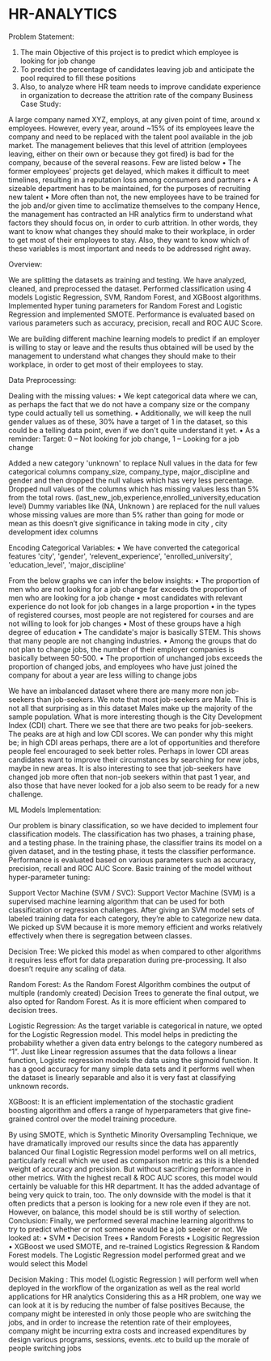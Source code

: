 # HR-ANALYTICS

Problem Statement:
1.	The main Objective of this project is to predict which employee is looking for job change 
2.	To predict the percentage of candidates leaving job and anticipate the pool required to fill these positions 
3.	Also, to analyze where HR team needs to improve candidate experience in organization to decrease the attrition rate of the company 
Business Case Study:

A large company named XYZ, employs, at any given point of time, around x employees. However, every year, around ~15% of its employees leave the company and need to be replaced with the talent pool available in the job market. The management believes that this level of attrition (employees leaving, either on their own or because they got fired) is bad for the company, because of the several reasons. Few are listed below 
•	The former employees’ projects get delayed, which makes it difficult to meet timelines, resulting in a reputation loss among consumers and partners
•	A sizeable department has to be maintained, for the purposes of recruiting new talent
•	More often than not, the new employees have to be trained for the job and/or given time to acclimatize themselves to the company
Hence, the management has contracted an HR analytics firm to understand what factors they should focus on, in order to curb attrition. In other words, they want to know what changes they should make to their workplace, in order to get most of their employees to stay. Also, they want to know which of these variables is most important and needs to be addressed right away.

Overview:

We are splitting the datasets as training and testing. We have analyzed, cleaned, and preprocessed the dataset. Performed classification using 4 models Logistic Regression, SVM, Random Forest, and XGBoost algorithms. Implemented hyper tuning parameters for Random Forest and Logistic Regression and implemented SMOTE. Performance is evaluated based on various parameters such as accuracy, precision, recall and ROC AUC Score.

We are building different machine learning models to predict if an employer is willing to stay or leave and the results thus obtained will be used by the management to understand what changes they should make to their workplace, in order to get most of their employees to stay.


Data Preprocessing:

  Dealing with the missing values:
•	We kept categorical data where we can, as perhaps the fact that we do not have a company size or the company type could actually tell us something.
•	Additionally, we will keep the null gender values as of these, 30% have a target of 1 in the dataset, so this could be a telling data point, even if we don't quite understand it yet.
•	As a reminder: Target: 0 – Not looking for job change, 1 – Looking for a job change

Added a new category 'unknown' to replace Null values in the data for few categorical columns company_size, company_type, major_discipline and gender and then dropped the null values which has very less percentage. 
Dropped null values of the columns which has  missing values less than 5% from the total rows. (last_new_job,experience,enrolled_university,education level)
Dummy variables like (NA, Unknown ) are replaced for the null values whose missing values are more than 5% rather than going for mode or mean as this doesn’t give significance in taking mode in city , city development idex columns 

  Encoding Categorical Variables:
•	We have converted the categorical features 'city', 'gender', 'relevent_experience', 'enrolled_university', 'education_level', 'major_discipline'

From the below graphs we can infer the below insights:
•	The proportion of men who are not looking for a job change far exceeds the proportion of men who are looking for a job change
•	most candidates with relevant experience do not look for job changes in a large proportion
•	in the types of registered courses, most people are not registered for courses and are not willing to look for job changes
•	Most of these groups have a high degree of education 
•	The candidate's major is basically STEM. This shows that many people are not changing industries.
•	Among the groups that do not plan to change jobs, the number of their employer companies is basically between 50-500.
•	The proportion of unchanged jobs exceeds the proportion of changed jobs, and employees who have just joined the company for about a year are less willing to change jobs

We have an imbalanced dataset where there are  many more non job-seekers than job-seekers.
We note that most job-seekers are Male. This is not all that surprising as in this dataset Males make up the majority of the sample population.
What is more interesting though is the City Development Index (CDI) chart. There we see that there are two peaks for job-seekers. The peaks are at high and low CDI scores.
We can ponder why this might be; in high CDI areas perhaps, there are a lot of opportunities and therefore people feel encouraged to seek better roles.
Perhaps in lower CDI areas candidates want to improve their circumstances by searching for new jobs, maybe in new areas.
It is also interesting to see that job-seekers have changed job more often that non-job seekers within that past 1 year, and also those that have never looked for a job also seem to be ready for a new challenge.

ML Models Implementation:

Our problem is binary classification, so we have decided to implement four classification models. The classification has two phases, a training phase, and a testing phase. In the training phase, the classifier trains its model on a given dataset, and in the testing phase, it tests the classifier performance. Performance is evaluated based on various parameters such as accuracy, precision, recall and ROC AUC Score. 
Basic training of the model without hyper-parameter tuning:

Support Vector Machine (SVM / SVC):
Support Vector Machine (SVM) is a supervised machine learning algorithm that can be used for both classification or regression challenges. After giving an SVM model sets of labeled training data for each category, they’re able to categorize new data. We picked up SVM because it is more memory efficient and works relatively effectively when there is segregation between classes.

Decision Tree:
We picked this model as when compared to other algorithms it requires less effort for data preparation during pre-processing. It also doesn’t require any scaling of data.

Random Forest:
As the Random Forest Algorithm combines the output of multiple (randomly created) Decision Trees to generate the final output, we also opted for Random Forest. As it is more efficient when compared to decision trees.

Logistic Regression:
As the target variable is categorical in nature, we opted for the Logistic Regression model. This model helps in predicting the probability whether a given data entry belongs to the category numbered as “1”. Just like Linear regression assumes that the data follows a linear function, Logistic regression models the data using the sigmoid function. It has a good accuracy for many simple data sets and it performs well when the dataset is linearly separable and also it is very fast at classifying unknown records.

XGBoost:
It is an efficient implementation of the stochastic gradient boosting algorithm and offers a range of hyperparameters that give fine-grained control over the model training procedure.

By using SMOTE, which is Synthetic Minority Oversampling Technique, we have dramatically improved our results since the data has apparently balanced 
Our final Logistic Regression model performs well on all metrics, particularly recall which we used as comparison metric as this is a blended weight of accuracy and precision.   But without sacrificing performance in other metrics. With the highest recall & ROC AUC scores, this model would certainly be valuable for this HR department. It has the added advantage of being very quick to train, too.
The only downside with the model is that it often predicts that a person is looking for a new role even if they are not. However, on balance, this model should be is still worthy of selection.
Conclusion:
Finally, we performed several machine learning algorithms to try to predict whether or not someone would be a job seeker or not. We looked at:
•	SVM
•	Decision Trees
•	Random Forests
•	Logisitic Regression
•	XGBoost
we used SMOTE, and re-trained Logistics Regression & Random Forest models. The Logistic Regression model performed great and we would select this Model 

Decision Making :
This model (Logistic  Regression ) will perform well when deployed in the workflow of the organization as well as the real world applications for HR analytics 
Considering this as a HR problem, one way we can look at it is by reducing the number of false positives Because, the company might be interested in only those people who are switching the jobs, and in order to increase the retention rate of their employees, company might be incurring extra costs and increased expenditures by design various programs, sessions, events..etc to build up the morale of people switching jobs
